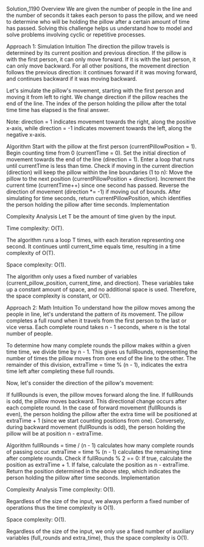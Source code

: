 Solution_1190
Overview
We are given the number of people in the line and the number of seconds it takes each person to pass the pillow, and we need to determine who will be holding the pillow after a certain amount of time has passed. Solving this challenge helps us understand how to model and solve problems involving cyclic or repetitive processes.

Approach 1: Simulation
Intuition
The direction the pillow travels is determined by its current position and previous direction. If the pillow is with the first person, it can only move forward. If it is with the last person, it can only move backward. For all other positions, the movement direction follows the previous direction: it continues forward if it was moving forward, and continues backward if it was moving backward.

Let's simulate the pillow's movement, starting with the first person and moving it from left to right. We change direction if the pillow reaches the end of the line. The index of the person holding the pillow after the total time time has elapsed is the final answer.

Note: direction = 1 indicates movement towards the right, along the positive x-axis, while direction = -1 indicates movement towards the left, along the negative x-axis.

Algorithm
Start with the pillow at the first person (currentPillowPosition = 1).
Begin counting time from 0 (currentTime = 0).
Set the initial direction of movement towards the end of the line (direction = 1).
Enter a loop that runs until currentTime is less than time.
Check if moving in the current direction (direction) will keep the pillow within the line boundaries (1 to n):
Move the pillow to the next position (currentPillowPosition + direction).
Increment the current time (currentTime++) since one second has passed.
Reverse the direction of movement (direction *= -1) if moving out of bounds.
After simulating for time seconds, return currentPillowPosition, which identifies the person holding the pillow after time seconds.
Implementation

Complexity Analysis
Let T be the amount of time given by the input.

Time complexity: O(T).

The algorithm runs a loop T times, with each iteration representing one second. It continues until current_time equals time, resulting in a time complexity of O(T).

Space complexity: O(1).

The algorithm only uses a fixed number of variables (current_pillow_position, current_time, and direction). These variables take up a constant amount of space, and no additional space is used. Therefore, the space complexity is constant, or O(1).

Approach 2: Math
Intuition
To understand how the pillow moves among the people in line, let's understand the pattern of its movement. The pillow completes a full round when it travels from the first person to the last or vice versa. Each complete round takes n - 1 seconds, where n is the total number of people.

To determine how many complete rounds the pillow makes within a given time time, we divide time by n - 1. This gives us fullRounds, representing the number of times the pillow moves from one end of the line to the other. The remainder of this division, extraTime = time % (n - 1), indicates the extra time left after completing these full rounds.

Now, let's consider the direction of the pillow's movement:

If fullRounds is even, the pillow moves forward along the line.
If fullRounds is odd, the pillow moves backward. This directional change occurs after each complete round.
In the case of forward movement (fullRounds is even), the person holding the pillow after the extra time will be positioned at extraTime + 1 (since we start counting positions from one). Conversely, during backward movement (fullRounds is odd), the person holding the pillow will be at position n - extraTime.

Algorithm
fullRounds = time / (n - 1) calculates how many complete rounds of passing occur.
extraTime = time % (n - 1) calculates the remaining time after complete rounds.
Check if fullRounds % 2 == 0:
If true, calculate the position as extraTime + 1.
If false, calculate the position as n - extraTime.
Return the position determined in the above step, which indicates the person holding the pillow after time seconds.
Implementation

Complexity Analysis
Time complexity: O(1).

Regardless of the size of the input, we always perform a fixed number of operations thus the time complexity is O(1).

Space complexity: O(1).

Regardless of the size of the input, we only use a fixed number of auxiliary variables (full_rounds and extra_time), thus the space complexity is O(1).